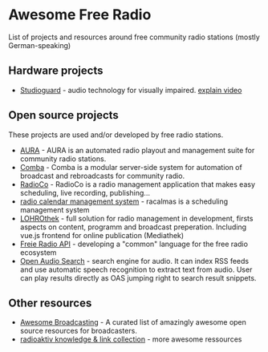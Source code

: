 # Awesome Free Radio

List of projects and resources around free community radio stations (mostly German-speaking)

## Hardware projects

* [Studioguard](http://studioguard.eu) - audio technology for visually impaired. [explain video](https://www.youtube.com/watch?v=CKWSHuKffW4)

## Open source projects

These projects are used and/or developed by free radio stations.

* [AURA](https://gitlab.servus.at/aura/meta) - AURA is an automated radio playout and management suite for community radio stations.
* [Comba](https://github.com/FreieRadios/comba) - Comba is a modular server-side system for automation of broadcast and rebroadcasts for community radio.
* [RadioCo](https://github.com/RadioCorax/radioco) - RadioCo is a radio management application that makes easy scheduling, live recording, publishing...
* [radio calendar management system](https://github.com/rapilodev/racalmas) - racalmas is a scheduling management system
* [LOHROthek](https://git.hack-hro.de/lohro/lohrothek/) - full solution for radio management in development, firsts aspects on content, programm and broadcast preperation. Including vue.js frontend for online publication (Mediathek)
* [Freie Radio API](https://git.hack-hro.de/lohro/bfr-api) - developing a "common" language for the free radio ecosystem
* [Open Audio Search](https://openaudiosearch.org/) - search engine for audio. It can index RSS feeds and use automatic speech recognition to extract text from audio. User can play results directly as OAS jumping right to search result snippets.

## Other resources

* [Awesome Broadcasting](https://github.com/ebu/awesome-broadcasting) - A curated list of amazingly awesome open source resources for broadcasters.
* [radioaktiv knowledge & link collection](https://github.com/radioaktiv/knowledge) - more awesome ressources



